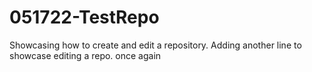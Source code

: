 # 051722-TestRepo
Showcasing how to create and edit a repository.
Adding another line to showcase editing a repo.
once again